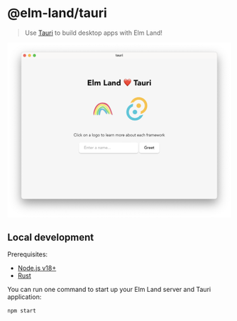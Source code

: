 # @elm-land/tauri
> Use [Tauri](https://tauri.app/) to build desktop apps with Elm Land!

![Screenshot of Tauri and Elm Land working together](./static/screenshot.png)

## Local development

Prerequisites:
- [Node.js v18+](https://nodejs.org)
- [Rust](https://www.rust-lang.org/learn/get-started#installing-rust)

You can run one command to start up your Elm Land server and Tauri application:

```
npm start
```
